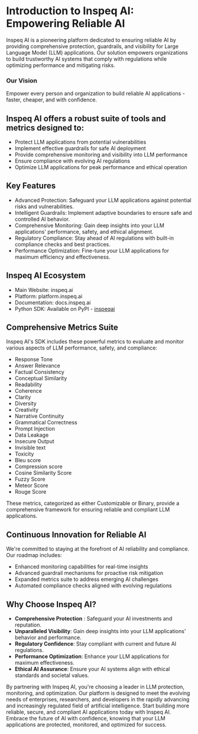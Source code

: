 # Introduction to Inspeq AI: Empowering Reliable AI


Inspeq AI is a pioneering platform dedicated to ensuring reliable AI by providing comprehensive protection, guardrails, and visibility for Large Language Model (LLM) applications. Our solution empowers organizations to build trustworthy AI systems that comply with regulations while optimizing performance and mitigating risks.

### Our Vision

Empower every person and organization to build reliable AI applications - faster, cheaper, and with confidence.


## Inspeq AI offers a robust suite of tools and metrics designed to:

* Protect LLM applications from potential vulnerabilities
* Implement effective guardrails for safe AI deployment
* Provide comprehensive monitoring and visibility into LLM performance
* Ensure compliance with evolving AI regulations
* Optimize LLM applications for peak performance and ethical operation


## Key Features

* Advanced Protection: Safeguard your LLM applications against potential risks and vulnerabilities.
* Intelligent Guardrails: Implement adaptive boundaries to ensure safe and controlled AI behavior.
* Comprehensive Monitoring: Gain deep insights into your LLM applications' performance, safety, and ethical alignment.
* Regulatory Compliance: Stay ahead of AI regulations with built-in compliance checks and best practices.
* Performance Optimization: Fine-tune your LLM applications for maximum efficiency and effectiveness.

## Inspeq AI Ecosystem

* Main Website: inspeq.ai
* Platform: platform.inspeq.ai
* Documentation: docs.inspeq.ai
* Python SDK: Available on PyPI - [inspeqai](https://pypi.org/project/inspeqai/)


## Comprehensive Metrics Suite

Inspeq AI's SDK includes these powerful metrics to evaluate and monitor various aspects of LLM performance, safety, and compliance:

* Response Tone
* Answer Relevance
* Factual Consistency
* Conceptual Similarity
* Readability
* Coherence
* Clarity
* Diversity
* Creativity
* Narrative Continuity
* Grammatical Correctness
* Prompt Injection
* Data Leakage
* Insecure Output
* Invisible text
* Toxicity
* Bleu score
* Compression score
* Cosine Similarity Score
* Fuzzy Score
* Meteor Score
* Rouge Score
<!-- * Data Leakage -->
<!-- * Do Not Use Keywords -->
<!-- * Model Refusal -->
<!-- * Word Count Limit -->
<!-- * Insecure Output -->
<!-- * Answer Fluency -->

These metrics, categorized as either Customizable or Binary, provide a comprehensive framework for ensuring reliable and compliant LLM applications.


## Continuous Innovation for Reliable AI
We're committed to staying at the forefront of AI reliability and compliance. Our roadmap includes:

* Enhanced monitoring capabilities for real-time insights
* Advanced guardrail mechanisms for proactive risk mitigation
* Expanded metrics suite to address emerging AI challenges
* Automated compliance checks aligned with evolving regulations


##  Why Choose Inspeq AI?

* __Comprehensive Protection__ : Safeguard your AI investments and reputation.
* __Unparalleled Visibility__: Gain deep insights into your LLM applications' behavior and performance.
* __Regulatory Confidence__: Stay compliant with current and future AI regulations.
* __Performance Optimization__: Enhance your LLM applications for maximum effectiveness.
* __Ethical AI Assurance__: Ensure your AI systems align with ethical standards and societal values.


By partnering with Inspeq AI, you're choosing a leader in LLM protection, monitoring, and optimization. Our platform is designed to meet the evolving needs of enterprises, researchers, and developers in the rapidly advancing and increasingly regulated field of artificial intelligence.
Start building more reliable, secure, and compliant AI applications today with Inspeq AI. Embrace the future of AI with confidence, knowing that your LLM applications are protected, monitored, and optimized for success.
